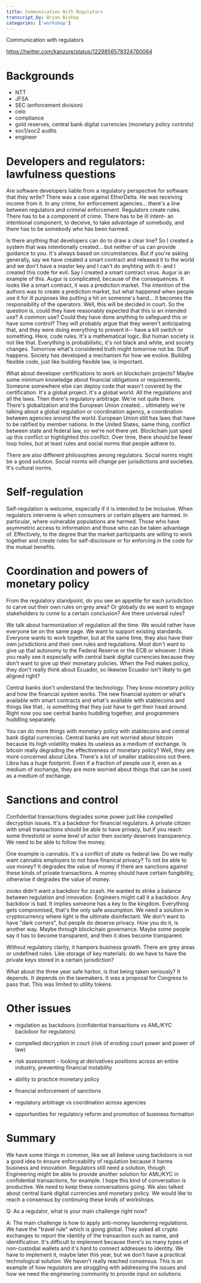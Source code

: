 ```yaml
---
title: Communication With Regulators
transcript_by: Bryan Bishop
categories: ['workshop']
---
```


Communication with regulators

<https://twitter.com/kanzure/status/1229856579324760064>

# Backgrounds

* NTT
* JFSA
* SEC (enforcement division)
* celo
* compliance
* gold reserves, central bank digital currencies (monetary policy controls)
* soc1/soc2 audits
* engineer

# Developers and regulators: lawfulness questions

Are software developers liable from a regulatory perspective for software that they write? There was a case against EtherDelta. He was receiving income from it. In any crime, for enforcement agencies... there's a line between regulators and criminal enforcement. Regulators create rules. There has to be a component of crime. There has to be ill intent- an intentional component, to deceive, to take advantage of somebody, and there has to be somebody who has been harmed.

Is there anything that developers can do to draw a clear line? So I created a system that was intentionally created... but neither of us can provide guidance to you. It's always based on circumstances. But if you're asking generally, say we have created a smart contract and released it to the world and we don't have a master key and I can't do anyhting with it- and I created this code for evil. Say I created a smart contract virus. Augur is an example of this. Augur is complicated, because of the consequences. It looks like a smart contract, it was a prediction market. The intention of the authors was to create a prediction market, but what happened when people use it for ill purposes like putting a hit on someone's hand... it becomes the responsibility of the operators. Well, this will be decided in court. So the question is, could they have reasonably expected that this is an intended use? A common use? Could they have done anything to safeguard this or have some control? They will probably argue that they weren't anticipating that, and they were doing everything to prevent it-- have a kill switch or something. Here, code rules. It's a mathematical logic. But human society is not like that. Everything is probabilistic, it's not black and white, and society changes. Tomorrow what's considered truth might tomorrow not be. Stuff happens. Society has developed a mechanism for how we evolve. Building flexible code, just like building flexible law, is important.

What about developer certifications to work on blockchain projects? Maybe some minimum knowledge about financial obligations or requirements. Someone somewhere else can deploy code that wasn't covered by the certification. It's a global project. It's a global world. All the regulations and all the laws. Then there's regulatory arbitrage. We're not quite there. There's globalization and the European Union created... ultimately we're talking about a global regulation or coordination agency, a coordination between agencies around the world. European Union still has laws that have to be ratified by member nations. In the United States, same thing, conflict between state and federal law, so we're not there yet. Blockchain just sped up this conflict or highlighted this conflict. Over time, there should be fewer loop holes, but at least rules and social norms that people adhere to.

There are also different philosophies among regulators. Social norms might be a good solution. Social norms will change per jurisdictions and societies. It's cultural norms.

# Self-regulation

Self-regulation is welcome, especially if it is intended to be inclusive. When regulators intervene is when consumers or certain players are harmed. In particular, where vulnerable populations are harmed. Those who have asymmetric access to information and those who can be taken advantage of. Effectively, to the degree that the market participants are willing to work together and create rules for self-disclosure or for enforcing in the code for the mutual benefits.

# Coordination and powers of monetary policy

From the regulatory standpoint, do you see an appetite for each jurisdiction to carve out their own rules on grey area? Or globally do we want to engage stakeholders to come to a certain conclusion? Are there universal rules?

We talk about harmonization of regulation all the time. We would rather have everyone be on the same page. We want to support existing standards. Everyone wants to work together, but at the same time, they also have their own jursdictions and their own rules and regulations. Most don't want to give up that autonomy to the Federal Reserve or the ECB or whoever. I think you really see it especially with central bank digital currencies because they don't want to give up their monetary policies. When the Fed makes policy, they don't really think about Ecuador, so likewise Ecuador isn't likely to get aligned right?

Central banks don't understand the technology. They know monetary policy and how the financial system works. The new financial system or what's available with smart contracts and what's available with stablecoins and things like that.. is something that they just have to get their head around. Right now you see central banks huddling together, and programmers huddling separately.

You can do more things with monetary policy with stablecoins and central bank digital currencies. Central banks are not worried about bitcoin because its high volatility makes its useless as a medium of exchange. Is bitcoin really degrading the effectiveness of monetary policy? Well, they are more concerned about Libra. There's a lot of smaller stablecoins out there. Libra has a huge footprint. Even if a fraction of people use it, even as a medium of exchange, they are more worried about things that can be used as a medium of exchange.

# Sanctions and control

Confidential transactions degrades some power just like compelled decryption issues. It's a backdoor for financial regulators. A private citizen with small transactions should be able to have privacy, but if you reach some threshold or some level of actor then society deserves transparency. We need to be able to follow the money.

One example is cannabis. It's a conflict of state vs federal law. Do we really want cannabis employers to not have finanical privacy? To not be able to use money? It degrades the value of money if there are sanctions against these kinds of private transactions. A money should have certain fungibility, otherwise it degrades the value of money.

zooko didn't want a backdoor for zcash. He wanted to strike a balance between regulation and innovation. Engineers might call it a backdoor. Any backdoor is bad. It implies someone has a key to the kingdom. Everything gets compromised, that's the only safe assumption. We need a solution in cryptocurrency where light is the ultimate disinfectant. We don't want to have "dark corners", but people do deserve privacy. How you do it, is another way. Maybe through blockchain governance. Maybe some people say it has to become transparent, and then it does become transparent.

Without regulatory clarity, it hampers business growth. There are grey areas or undefined rules. Like storage of key materials: do we have to have the private keys stored in a certain jurisdiction?

What about the three year safe harbor, is that being taken seriously? It depends. It depends on the lawmakers. It was a proposal for Congress to pass that. This was limited to utility tokens.

# Other issues

* regulation as backdoors (confidential transactions vs AML/KYC backdoor for regulators)
* compelled decryption in court (risk of eroding court power and power of law)
* risk assessment - looking at derivatives positions across an entire industry, preventing financial instability
* ability to practice monetary policy
* financial enforcement of sanctions

* regulatory arbitrage vs coordination across agencies
* opportunities for regulatory reform and promotion of business formation

# Summary

We have some things in common, like we all believe using backdoors is not a good idea to ensure enforceability of regulation because it harms business and innovation. Regulators still need a solution, though. Engineering might be able to provide another solution for AML/KYC in confidential transactions, for example. I hope this kind of conversation is productive. We need to keep these conversations going. We also talked about central bank digital currencies and monetary policy. We would like to reach a consensus by continuing these kinds of workshops.

Q: As a regulator, what is your main challenge right now?

A: The main challenge is how to apply anti-money laundering regulations. We have the "travel rule" which is going global. They asked all crypto exchanges to report the identity of the transaction such as name, and identification. It's difficult to implement because there's so many types of non-custodial wallets and it's hard to connect addresses to identity. We have to implement it, maybe later this year, but we don't have a practical technological solution. We haven't really reached consensus. This is an example of how regulators are struggling with addressing the issues and how we need the engineering community to provide input on solutions.

